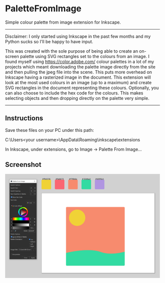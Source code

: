 # PaletteFromImage

Simple colour palette from image extension for Inkscape.

------------------------------------------------------------------------------------------------------------------------------
Disclaimer: I only started using Inkscape in the past few months and my Python sucks so I'll be happy to have input.

This was created with the sole purpose of being able to create an on-screen palette using SVG rectangles set to the colours from an image. I found myself using https://color.adobe.com/ colour palettes in a lot of my projects which meant downloading the palette image directly from the site and then pulling the jpeg file into the scene. This puts more overhead on Inkscape having a rasterized image in the document. This extension will look at the most used colours in an image (up to a maximum) and create SVG rectangles in the document representing these colours. Optionally, you can also choose to include the hex code for the colours. This makes selecting objects and then dropping directly on the palette very simple.

------------------------------------------------------------------------------------------------------------------------------

Instructions
------------

Save these files on your PC under this path:

C:\Users\<your username>\AppData\Roaming\inkscape\extensions

In Inkscape, under extensions, go to Image -> Palette From Image...

Screenshot
------------

![alt text](https://github.com/tchronik/PaletteFromImage/blob/main/PaletteFromImage.PNG?raw=true)